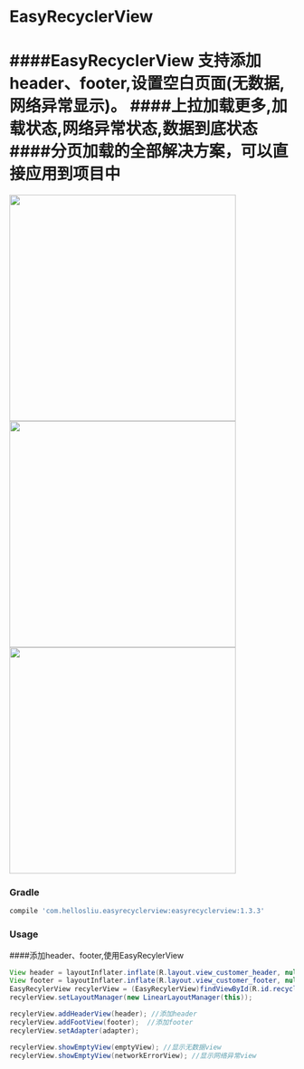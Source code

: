 # EasyRecyclerView
####EasyRecyclerView 支持添加header、footer,设置空白页面(无数据,网络异常显示)。
####上拉加载更多,加载状态,网络异常状态,数据到底状态
####分页加载的全部解决方案，可以直接应用到项目中
===========================
<img src='https://github.com/hellosliu/EasyRecyclerView/blob/master/images/header_footer.gif' height='400'/> 
<img src='https://github.com/hellosliu/EasyRecyclerView/blob/master/images/loading.gif' height='400'/>
<img src='https://github.com/hellosliu/EasyRecyclerView/blob/master/images/loading_grid.gif' height='400'/>

### Gradle
```groovy
compile 'com.hellosliu.easyrecyclerview:easyrecyclerview:1.3.3'
```
### Usage
####添加header、footer,使用EasyRecylerView
```java
View header = layoutInflater.inflate(R.layout.view_customer_header, null);
View footer = layoutInflater.inflate(R.layout.view_customer_footer, null);
EasyRecylerView recylerView = (EasyRecylerView)findViewById(R.id.recycleview_header_footer);
recylerView.setLayoutManager(new LinearLayoutManager(this));

recylerView.addHeaderView(header); //添加header
recylerView.addFootView(footer);  //添加footer
recylerView.setAdapter(adapter);

recylerView.showEmptyView(emptyView); //显示无数据view
recylerView.showEmptyView(networkErrorView); //显示网络异常view

```
